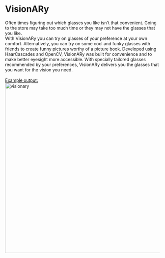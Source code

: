 # VisionARy
Often times figuring out which glasses you like isn't that convenient. Going to the store may take too much time or they may not have the glasses that you like. <br>
With VisionARy you can try on glasses of your preference
at your own comfort. Alternatively, you can try on some cool and funky glasses with friends to create funny pictures worthy of a picture book. Developed using HaarCascades and OpenCV, VisionARy was built for convenience and to make better eyesight more
accessible. With specially tailored glasses recommended by your preferences, VisionARy delivers you the
glasses that you want for the vision you need.
<br>
<br>
<u>Example output:</u><br>
<img width="553" alt="visionary" src="https://github.com/AraavNayak/VisionARy/assets/104335810/9bd847e2-bcc5-461d-8f09-54f7a8267ff9">
